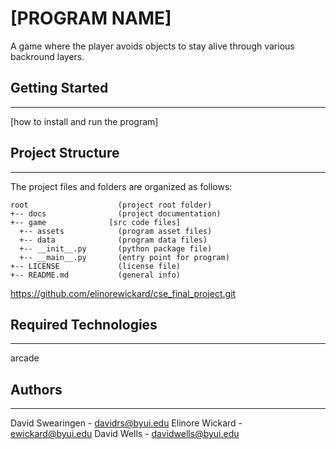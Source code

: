 # [PROGRAM NAME] 
A game where the player avoids objects to stay alive through various backround layers.

## Getting Started
---
[how to install and run the program]

## Project Structure
---
The project files and folders are organized as follows:
```
root                    (project root folder)
+-- docs                (project documentation)
+-- game              [src code files]
  +-- assets            (program asset files)
  +-- data              (program data files)
  +-- __init__.py       (python package file)
  +-- __main__.py       (entry point for program)
+-- LICENSE             (license file)
+-- README.md           (general info)
```

https://github.com/elinorewickard/cse_final_project.git

## Required Technologies
---
arcade

## Authors
---
David Swearingen - davidrs@byui.edu
Elinore Wickard - ewickard@byui.edu
David Wells - davidwells@byui.edu 
